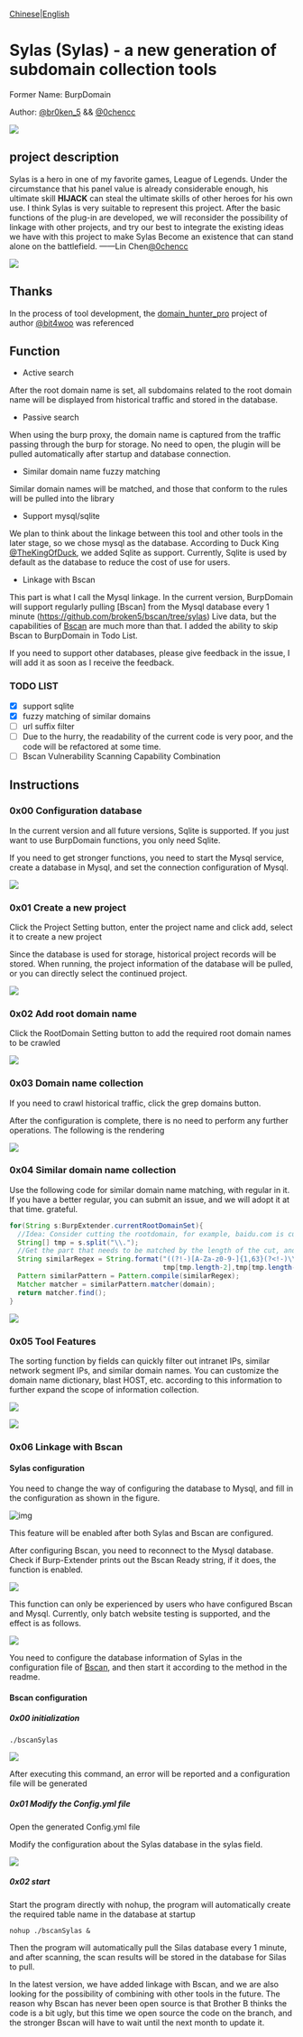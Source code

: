 [Chinese](./README.md)|[English](./README_en.md)

# Sylas (Sylas) - a new generation of subdomain collection tools

Former Name: BurpDomain

Author: [@br0ken_5](https://github.com/broken5) && [@0chencc](https://github.com/0chencc)

![](img/index.png)

## project description

Sylas is a hero in one of my favorite games, League of Legends. Under the circumstance that his panel value is already considerable enough, his ultimate skill **HIJACK** can steal the ultimate skills of other heroes for his own use. I think Sylas is very suitable to represent this project. After the basic functions of the plug-in are developed, we will reconsider the possibility of linkage with other projects, and try our best to integrate the existing ideas we have with this project to make Sylas Become an existence that can stand alone on the battlefield. ——Lin Chen[@0chencc](https://github.com/0chencc)

![](img/Sylas.jpeg)

## Thanks

 In the process of tool development, the [domain_hunter_pro](https://github.com/bit4woo/domain_hunter_pro) project of author [@bit4woo](https://github.com/bit4woo) was referenced

## Function

* Active search

After the root domain name is set, all subdomains related to the root domain name will be displayed from historical traffic and stored in the database.

* Passive search

When using the burp proxy, the domain name is captured from the traffic passing through the burp for storage. No need to open, the plugin will be pulled automatically after startup and database connection.

* Similar domain name fuzzy matching

Similar domain names will be matched, and those that conform to the rules will be pulled into the library

* Support mysql/sqlite

We plan to think about the linkage between this tool and other tools in the later stage, so we chose mysql as the database. According to Duck King [@TheKingOfDuck](https://github.com/TheKingOfDuck), we added Sqlite as support. Currently, Sqlite is used by default as the database to reduce the cost of use for users.

* Linkage with Bscan

This part is what I call the Mysql linkage. In the current version, BurpDomain will support regularly pulling [Bscan] from the Mysql database every 1 minute (https://github.com/broken5/bscan/tree/sylas) Live data, but the capabilities of [Bscan](https://github.com/broken5/bscan/tree/sylas) are much more than that. I added the ability to skip Bscan to BurpDomain in Todo List.

If you need to support other databases, please give feedback in the issue, I will add it as soon as I receive the feedback.

### TODO LIST

- [x] support sqlite
- [x] fuzzy matching of similar domains
- [ ] url suffix filter
- [ ] Due to the hurry, the readability of the current code is very poor, and the code will be refactored at some time.
- [ ] Bscan Vulnerability Scanning Capability Combination

## Instructions

### 0x00 Configuration database

In the current version and all future versions, Sqlite is supported. If you just want to use BurpDomain functions, you only need Sqlite.

If you need to get stronger functions, you need to start the Mysql service, create a database in Mysql, and set the connection configuration of Mysql.

![](img/databaseSetting.png)

### 0x01 Create a new project

Click the Project Setting button, enter the project name and click add, select it to create a new project

Since the database is used for storage, historical project records will be stored. When running, the project information of the database will be pulled, or you can directly select the continued project.

![](img/addProject.png)

### 0x02 Add root domain name

Click the RootDomain Setting button to add the required root domain names to be crawled

![](img/addRootDomain.png)

### 0x03 Domain name collection

If you need to crawl historical traffic, click the grep domains button.

After the configuration is complete, there is no need to perform any further operations. The following is the rendering

![](img/passiveCollection.png)

### 0x04 Similar domain name collection

Use the following code for similar domain name matching, with regular in it. If you have a better regular, you can submit an issue, and we will adopt it at that time. grateful.

````java
for(String s:BurpExtender.currentRootDomainSet){
  //Idea: Consider cutting the rootdomain, for example, baidu.com is cut into baidu com, and then similarity matching is performed on baidu
  String[] tmp = s.split("\\.");
  //Get the part that needs to be matched by the length of the cut, and use this to avoid the problem that when the user sets the root domain name to www.baidu.com, it will be matched to www.baidu. At present, directly take baidu,com
  String similarRegex = String.format("((?!-)[A-Za-z0-9-]{1,63}(?<!-)\\.)*(?!-)[A-Za- z0-9-]{0,63}%s[A-Za-z0-9-]{0,63}(?<!-)\\.%s",
                                      tmp[tmp.length-2],tmp[tmp.length-1]);
  Pattern similarPattern = Pattern.compile(similarRegex);
  Matcher matcher = similarPattern.matcher(domain);
  return matcher.find();
}
````

![](img/similarDomain.png)

### 0x05 Tool Features

The sorting function by fields can quickly filter out intranet IPs, similar network segment IPs, and similar domain names. You can customize the domain name dictionary, blast HOST, etc. according to this information to further expand the scope of information collection.

![](img/features1.png)

![](img/features2.png)

### 0x06 Linkage with Bscan

#### Sylas configuration

You need to change the way of configuring the database to Mysql, and fill in the configuration as shown in the figure.

![img](img/MyslqSetting.png)

This feature will be enabled after both Sylas and Bscan are configured.

After configuring Bscan, you need to reconnect to the Mysql database. Check if Burp-Extender prints out the Bscan Ready string, if it does, the function is enabled.

![](img/bscanReady.png)

This function can only be experienced by users who have configured Bscan and Mysql. Currently, only batch website testing is supported, and the effect is as follows.

![](img/BscanDomainAliveCheck.png)

You need to configure the database information of Sylas in the configuration file of [Bscan](https://github.com/broken5/bscan/tree/sylas), and then start it according to the method in the readme.

#### Bscan configuration

##### 0x00 initialization

```shell
./bscanSylas
````
![](img/bscanConfigure_1.png)

After executing this command, an error will be reported and a configuration file will be generated

##### 0x01 Modify the Config.yml file

Open the generated Config.yml file

Modify the configuration about the Sylas database in the sylas field.

![](img/bscanConfigure_2.png)

##### 0x02 start

Start the program directly with nohup, the program will automatically create the required table name in the database at startup
```shell
nohup ./bscanSylas &
````
Then the program will automatically pull the Silas database every 1 minute, and after scanning, the scan results will be stored in the database for Silas to pull.

In the latest version, we have added linkage with Bscan, and we are also looking for the possibility of combining with other tools in the future. The reason why Bscan has never been open source is that Brother B thinks the code is a bit ugly, but this time we open source the code on the branch, and the stronger Bscan will have to wait until the next month to update it.